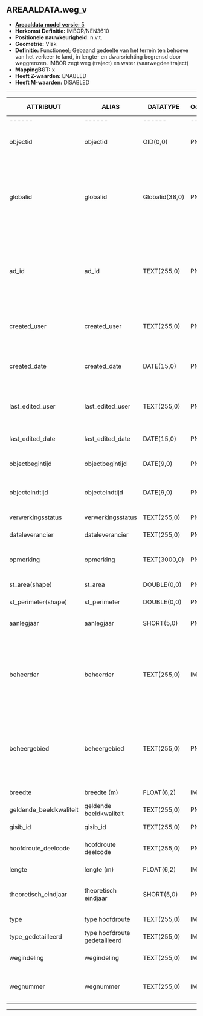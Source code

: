 ﻿## AREAALDATA.weg_v

* [__Areaaldata model versie:__ 5](https://provincienh.github.io/Leveren_Geoinformatie/dev/)
* __Herkomst Definitie:__ IMBOR/NEN3610
* __Positionele nauwkeurigheid:__ n.v.t.
* __Geometrie:__ Vlak
* __Definitie:__ Functioneel; Gebaand gedeelte van het terrein ten behoeve van het verkeer te land, in lengte- en dwarsrichting begrensd door weggrenzen. IMBOR zegt weg (traject)  en water (vaarwegdeeltraject)
* __MappingBGT:__ x
* __Heeft Z-waarden:__ ENABLED
* __Heeft M-waarden:__ DISABLED

***

|__ATTRIBUUT__|__ALIAS__|__DATATYPE__|__Oorsprong__|__Superklasse__|__Attribuuttype__|__Enumeratie/Referentie__|__Verwijzende sleutel__|__Standaard waarde__|__Definitie__|
|------|------|------|------|------|------|------|------|------|------|
|------                                    |------                                               |------                                 |-----    |
|objectid|objectid|OID(0,0)|PNH|AREAALDATA|Waarde wordt automatisch bepaald|||Default: None|Intern ArcGIS Identificatienummer, aangemaakt door ArcGIS.|
|globalid|globalid|Globalid(38,0)|PNH|AREAALDATA|Waarde wordt automatisch bepaald|||Default: None|Elk object heeft een unieke GlobalID (Global Unique Identifier). Dit is een systeemveld van de ArcGIS software welke noodzakelijk is om een aantal functionaliteiten binnen deze software te kunnen gebruiken.|
|ad_id|ad_id|TEXT(255,0)|PNH|AREAALDATA|GUID|||Default: None|Uniek identificatienummer voor het object dat onveranderlijk is zolang het object bestaat in Areaaldata: in format 'AD.[GUID]'. Dit moet worden ingevuld door de aannemer.|
|created_user|created_user|TEXT(255,0)|PNH|AREAALDATA|Waarde wordt automatisch bepaald|||Default: None|Naam van gebruiker die de rij heeft aangemaakt, gegenereerd door ArcGIS.|
|created_date|created_date|DATE(15,0)|PNH|AREAALDATA|Waarde wordt automatisch bepaald|||Default: None|Datum waarop de rij aan de database is toegevoegd, gegenereerd door ArcGIS.|
|last_edited_user|last_edited_user|TEXT(255,0)|PNH|AREAALDATA|Waarde wordt automatisch bepaald|||Default: None|Naam van gebruiker die de laatste mutatie heeft doorgevoerd, gegenereerd door ArcGIS.|
|last_edited_date|last_edited_date|DATE(15,0)|PNH|AREAALDATA|Waarde wordt automatisch bepaald|||Default: None|Datum van de laatste mutatie, gegenereerd door ArcGIS.|
|objectbegintijd|objectbegintijd|DATE(9,0)|PNH|AREAALDATA|Vrij invoerveld|||Default: None|Datum waarop het object bij de bronhouder is ontstaan.|
|objecteindtijd|objecteindtijd|DATE(9,0)|PNH|AREAALDATA|Vrij invoerveld|||Default: None|Datum waarop het object bij de bronhouder niet meer geldig is.|
|verwerkingsstatus|verwerkingsstatus|TEXT(255,0)|PNH|AREAALDATA|Enumeratie|keuzelijst [Verwerkingsstatus](../domeinen/Verwerkingsstatus.html)||Default: None|Status van de gegevens.|
|dataleverancier|dataleverancier|TEXT(255,0)|PNH|AREAALDATA|Vrij invoerveld|||Default: None|Leverancier van de data.|
|opmerking|opmerking|TEXT(3000,0)|PNH|AREAALDATA|Vrij invoerveld|||Default: None|Algemene opmerking voor het object, zoals een omschrijving of toelichting.|
|st_area(shape)|st_area|DOUBLE(0,0)|PNH|AREAALDATA|Waarde wordt automatisch bepaald|||Default: None|Oppervlakte van het beheerobject in m2.|
|st_perimeter(shape)|st_perimeter|DOUBLE(0,0)|PNH|AREAALDATA|Waarde wordt automatisch bepaald|||Default: None|Omtrek van het beheerobject in meters.|
|aanlegjaar|aanlegjaar|SHORT(5,0)|PNH|Areaaldata|Vrij invoerveld|||Default: None|Het Is het jaar van aanleg van de (vaar)weg|
|beheerder|beheerder|TEXT(255,0)|IMBOR|Areaaldata|Enumeratie/Referentie|keuzelijst [BeheerdObjectBeheerder](../domeinen/BeheerdObjectBeheerder.html)||Default: None|Een publiekrechtelijke instantie of (rechts)persoon die toeziet op de instandhouding van o.a. een object, kunstwerk of waterstaatswerk. De typen beheerder zijn conform de indeling in bronhouders (BGT).|
|beheergebied|beheergebied|TEXT(255,0)|PNH|Areaaldata|Enumeratie/Referentie|keuzelijst [GCR_NAAM](../domeinen/GCR_NAAM.html)|Verwijzende sleutel naar [gebiedscontractregio_v]|Default: None|Verwijzende sleutel naar gebiedscontractregio_v. Functionele laag. De provincie heeft haar gebied in 8 gebieden opgesplitst. Amsterdam (gebied 8) is zelfstandig.|
|breedte|breedte (m)|FLOAT(6,2)|IMBOR|Areaaldata|Vrij invoerveld|||Default: None|Breedte van het beheerobject.|
|geldende_beeldkwaliteit|geldende beeldkwaliteit|TEXT(255,0)|PNH|Areaaldata|Enumeratie/Referentie|keuzelijst [Beeldkwaliteit](../domeinen/Beeldkwaliteit.html)||Default: None|Concrete visuele doelstelling|
|gisib_id|gisib_id|TEXT(255,0)|PNH|Areaaldata|Vrij invoerveld|||Default: None|wordt aangemaakt in GISIB|
|hoofdroute_deelcode|hoofdroute deelcode|TEXT(255,0)|PNH|Areaaldata|Enumeratie/Referentie|keuzelijst [Hoofdroute deelcode](../domeinen/Hoofdroute deelcode.html)||Default: None|Uniek code ter identificatie van een deeltraject|
|lengte|lengte (m)|FLOAT(6,2)|IMBOR|Areaaldata|Vrij invoerveld|||Default: None|Lengte van het beheerobject.|
|theoretisch_eindjaar|theoretisch eindjaar|SHORT(5,0)|PNH|Areaaldata|Vrij invoerveld|||Default: None|Jaar dat het beheerobject aan het theoretische einde van haar levensduur is.|
|type|type hoofdroute|TEXT(255,0)|IMBOR|Areaaldata|Enumeratie/Referentie|keuzelijst [VerhardingWegcategorieDuurzaamVeilig](../domeinen/VerhardingWegcategorieDuurzaamVeilig.html)||Default: None|Typering van het beheerobject|
|type_gedetailleerd|type hoofdroute gedetailleerd|TEXT(255,0)|IMBOR|Areaaldata|Enumeratie/Referentie|keuzelijst [VerhardingWegcategorieDuurzaamVeiligGedetailleerd](../domeinen/VerhardingWegcategorieDuurzaamVeiligGedetailleerd.html)||Default: None|Nader typering van het type beheerobject|
|wegindeling|wegindeling|TEXT(255,0)|IMBOR|Areaaldata|Enumeratie/Referentie|keuzelijst [Wegindeling](../domeinen/Wegindeling.html)||Default: None|Aanduiding voor de indeling van de weg rijbanen en rijstroken.|
|wegnummer|wegnummer|TEXT(255,0)|IMBOR|Areaaldata|Enumeratie/Referentie|keuzelijst [Wegnummer](../domeinen/Wegnummer.html)||Default: None|Aanduiding van de weg, bijvoorbeeld N505 voor een provinciale weg.|

***
